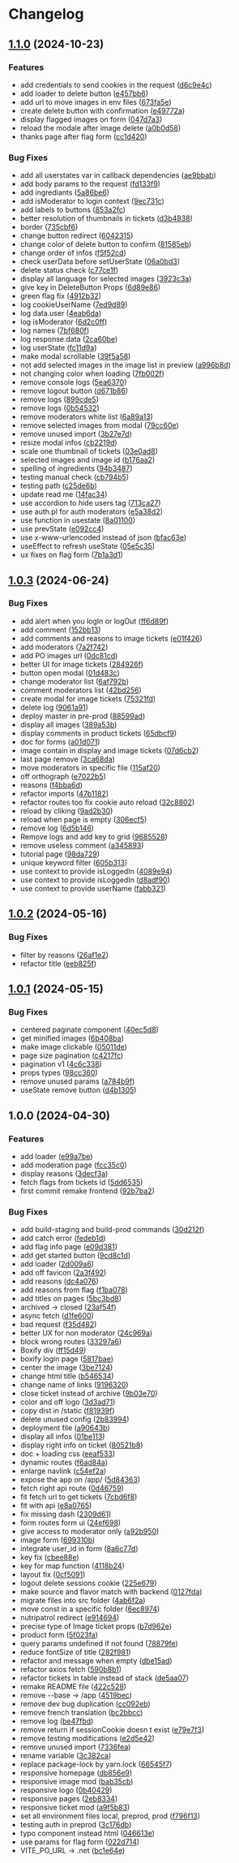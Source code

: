 # Changelog

## [1.1.0](https://github.com/openfoodfacts/nutripatrol-frontend/compare/v1.0.3...v1.1.0) (2024-10-23)


### Features

* add credentials to send cookies in the request ([d6c9e4c](https://github.com/openfoodfacts/nutripatrol-frontend/commit/d6c9e4c7324dc24ecfe4f1d783e4c65189113d83))
* add loader to delete button ([e457bb6](https://github.com/openfoodfacts/nutripatrol-frontend/commit/e457bb69e4da21fe0d090d0bedb552d7c8fc66f2))
* add url to move images in env files ([673fa5e](https://github.com/openfoodfacts/nutripatrol-frontend/commit/673fa5e3e8e3a5576dc6b0f1edc09ecc2cdef831))
* create delete button with confirmation ([e49772a](https://github.com/openfoodfacts/nutripatrol-frontend/commit/e49772a24852a00429b04a903ad36ec165085314))
* display flagged images on form ([047d7a3](https://github.com/openfoodfacts/nutripatrol-frontend/commit/047d7a39cde44340e6842cd7ce046939a025314e))
* reload the modale after image delete ([a0b0d58](https://github.com/openfoodfacts/nutripatrol-frontend/commit/a0b0d58a912b1889f7871a7ed51f570375e57ad4))
* thanks page after flag form ([cc1d420](https://github.com/openfoodfacts/nutripatrol-frontend/commit/cc1d4202d1f48f7bf36fe7e35f5a584b0c77cb54))


### Bug Fixes

* add all userstates var in callback dependencies ([ae9bbab](https://github.com/openfoodfacts/nutripatrol-frontend/commit/ae9bbabcafc50e306f3c80f6cc9ac7f829ea85ad))
* add body params to the request ([fd133f9](https://github.com/openfoodfacts/nutripatrol-frontend/commit/fd133f9739e9d23b6429e329213715a54b73f9cc))
* add ingrediants ([5a86be6](https://github.com/openfoodfacts/nutripatrol-frontend/commit/5a86be677dfeb0fe8a558e33c1ecc060d4c18fe3))
* add isModerator to login context ([9ec731c](https://github.com/openfoodfacts/nutripatrol-frontend/commit/9ec731c9b72e8688a52390897ce673e5b6b82384))
* add labels to buttons ([853a2fc](https://github.com/openfoodfacts/nutripatrol-frontend/commit/853a2fc5f194c7e91d33be11380dae51061e1eb5))
* better resolution of thumbnails in tickets ([d3b4838](https://github.com/openfoodfacts/nutripatrol-frontend/commit/d3b483891440e8de66703c8cfb1bebb8bb87dd90))
* border ([735cbf6](https://github.com/openfoodfacts/nutripatrol-frontend/commit/735cbf617922eb2476308e86bab2aa153c0f334c))
* change button redirect ([6042315](https://github.com/openfoodfacts/nutripatrol-frontend/commit/604231507bfedf19723cfba384998d98bb71730f))
* change color of delete button to confirm ([81585eb](https://github.com/openfoodfacts/nutripatrol-frontend/commit/81585eb5a1b9752374b74a708c7802140b091d40))
* change order of infos ([f5f52cd](https://github.com/openfoodfacts/nutripatrol-frontend/commit/f5f52cdf0f7279a246bbc9828927e363858654ef))
* check userData before setUserState ([06a0bd3](https://github.com/openfoodfacts/nutripatrol-frontend/commit/06a0bd3500cbf55925d2aa66997f7893134ccf98))
* delete status check ([c77ce1f](https://github.com/openfoodfacts/nutripatrol-frontend/commit/c77ce1f6a7598c77062233337fd8dfaf7cbcc1a0))
* display all language for selected images ([3923c3a](https://github.com/openfoodfacts/nutripatrol-frontend/commit/3923c3a5b5de2c8fe5c01f12aad6ba68f6776b24))
* give key in DeleteButton Props ([6d89e86](https://github.com/openfoodfacts/nutripatrol-frontend/commit/6d89e86e39cf2e28cf7e01a2a17dab810e02f586))
* green flag fix ([4912b32](https://github.com/openfoodfacts/nutripatrol-frontend/commit/4912b32a6fd81d99c375164cd64b532881266ce8))
* log cookieUserName ([7ed9d89](https://github.com/openfoodfacts/nutripatrol-frontend/commit/7ed9d89f40ed2ca87d99ec303e731b0bdcac4bb8))
* log data.user ([4eab6da](https://github.com/openfoodfacts/nutripatrol-frontend/commit/4eab6da90206e6e92cdebdce8d86fbff7790d35a))
* log isModerator ([6d2c0ff](https://github.com/openfoodfacts/nutripatrol-frontend/commit/6d2c0ffbc6b77ec5658466cdcfb0787f7abc9b27))
* log names ([7bf680f](https://github.com/openfoodfacts/nutripatrol-frontend/commit/7bf680f5769efe9b91bf32daaaad4ec22c70b594))
* log response.data ([2ca60be](https://github.com/openfoodfacts/nutripatrol-frontend/commit/2ca60bec5052e2acb6c483bf41bb38e5b1724fbd))
* log userState ([fc11d9a](https://github.com/openfoodfacts/nutripatrol-frontend/commit/fc11d9a7bcd9ac6dec24404cfef2b41fce140beb))
* make modal scrollable ([39f5a58](https://github.com/openfoodfacts/nutripatrol-frontend/commit/39f5a58a12f327c3cf9e5836efd700f5b30288e5))
* not add selected images in the image list in preview ([a996b8d](https://github.com/openfoodfacts/nutripatrol-frontend/commit/a996b8d9f05cd272b3d7095d2e1290e2f02daea6))
* not changing color when loading ([7fb002f](https://github.com/openfoodfacts/nutripatrol-frontend/commit/7fb002ff05184f605333242ae4be6989d41a4793))
* remove console logs ([5ea6370](https://github.com/openfoodfacts/nutripatrol-frontend/commit/5ea6370481a975011fc490ec05b487b0a6539e4e))
* remove logout button ([d671b86](https://github.com/openfoodfacts/nutripatrol-frontend/commit/d671b8622982a9a9697f7a53a1a66d57776597bf))
* remove logs ([899cde5](https://github.com/openfoodfacts/nutripatrol-frontend/commit/899cde5fd5c38b7df003f7b967459b265615b12f))
* remove logs ([0b54532](https://github.com/openfoodfacts/nutripatrol-frontend/commit/0b545327d2ae761712338f14ebc28ab3690b9550))
* remove moderators white list ([6a89a13](https://github.com/openfoodfacts/nutripatrol-frontend/commit/6a89a139b5467d20d8bf3f064ba6331c23ba552a))
* remove selected images from modal ([79cc60e](https://github.com/openfoodfacts/nutripatrol-frontend/commit/79cc60efd9fc760f493f7ede29b6acae1f1d2203))
* remove unused import ([3b27e7d](https://github.com/openfoodfacts/nutripatrol-frontend/commit/3b27e7da7f4545485a5b2631551c6726e0551de1))
* resize modal infos ([cb2219d](https://github.com/openfoodfacts/nutripatrol-frontend/commit/cb2219dd671b991438a40bbe435cb01d69cb070c))
* scale one thumbnail of tickets ([03e0ad8](https://github.com/openfoodfacts/nutripatrol-frontend/commit/03e0ad83c214d24243148944a8275e6cc6015c41))
* selected images and image id ([b176aa2](https://github.com/openfoodfacts/nutripatrol-frontend/commit/b176aa23934568351c20b8d4c61eb1b8f243a7c5))
* spelling of ingredients ([94b3487](https://github.com/openfoodfacts/nutripatrol-frontend/commit/94b3487cffe977b3e462f4a89ef3a20e3bc75753))
* testing manual check ([cb794b5](https://github.com/openfoodfacts/nutripatrol-frontend/commit/cb794b579500de0389b2c156d9727aab233972e8))
* testing path ([c25de6b](https://github.com/openfoodfacts/nutripatrol-frontend/commit/c25de6b63c53e9269cea11b109ef2cfacf001c11))
* update read me ([14fac34](https://github.com/openfoodfacts/nutripatrol-frontend/commit/14fac34310605ea1ad4b127724892d208e2cefe0))
* use accordion to hide users tag ([713ca27](https://github.com/openfoodfacts/nutripatrol-frontend/commit/713ca2751352bfa9e08b2de3565811c42ef12976))
* use auth.pl for auth moderators ([e5a38d2](https://github.com/openfoodfacts/nutripatrol-frontend/commit/e5a38d27e6f180971b74ed7418cc6c80a110f404))
* use function in usestate ([8a01100](https://github.com/openfoodfacts/nutripatrol-frontend/commit/8a01100f403b4a4f75009f61a7be6a0438f194a9))
* use prevState ([e092cc4](https://github.com/openfoodfacts/nutripatrol-frontend/commit/e092cc435f2db602e0164fd700f71a3397d47eb8))
* use x-www-urlencoded instead of json ([bfac63e](https://github.com/openfoodfacts/nutripatrol-frontend/commit/bfac63ee2215354643114569d2401a0037bcc95f))
* useEffect to refresh useState ([05e5c35](https://github.com/openfoodfacts/nutripatrol-frontend/commit/05e5c3527af8c0cbf94d984d01ec2b74753afffa))
* ux fixes on flag form ([7b1a3d1](https://github.com/openfoodfacts/nutripatrol-frontend/commit/7b1a3d1fced8ac588c73b99f23037a4b3f7d6d4e))

## [1.0.3](https://github.com/openfoodfacts/nutripatrol-frontend/compare/v1.0.2...v1.0.3) (2024-06-24)


### Bug Fixes

* add alert when you logIn or logOut ([ff6d89f](https://github.com/openfoodfacts/nutripatrol-frontend/commit/ff6d89f1295c943adbeab70881c515cf22922a28))
* add comment ([152bb13](https://github.com/openfoodfacts/nutripatrol-frontend/commit/152bb13018b9b5c2805bc1642eea3f76b342cd78))
* add comments and reasons to image tickets ([e01f426](https://github.com/openfoodfacts/nutripatrol-frontend/commit/e01f4262e4e8d6aebd24b9611b9fa4f44c4e08e3))
* add moderators ([7a2f742](https://github.com/openfoodfacts/nutripatrol-frontend/commit/7a2f74215e0837840e162ae5290b9012f4fa465a))
* add PO images url ([0dc81cd](https://github.com/openfoodfacts/nutripatrol-frontend/commit/0dc81cd9373e2231ef2aeb7822e46dd2f5c95bbd))
* better UI for image tickets ([284926f](https://github.com/openfoodfacts/nutripatrol-frontend/commit/284926f50d26da4318a7ff0c4d922a7615ea4769))
* button open modal ([01d483c](https://github.com/openfoodfacts/nutripatrol-frontend/commit/01d483c3ff80f08c33a935a19ff8a48a7c7bb765))
* change moderator list ([6af792b](https://github.com/openfoodfacts/nutripatrol-frontend/commit/6af792bd7f3c70d11e83e5767a10902b581495d9))
* comment moderators list ([42bd256](https://github.com/openfoodfacts/nutripatrol-frontend/commit/42bd25657d37cf63f3dcff37b0a4195873f77786))
* create modal for image tickets ([75321fd](https://github.com/openfoodfacts/nutripatrol-frontend/commit/75321fd4157d16f84143d7a491ec7227939d2b82))
* delete log ([9061a91](https://github.com/openfoodfacts/nutripatrol-frontend/commit/9061a9148f3bb6c6dcd239218ead1506cf31ff60))
* deploy master in pre-prod ([88599ad](https://github.com/openfoodfacts/nutripatrol-frontend/commit/88599ad4d40005260880d25ad60bc7f315196bda))
* display all images ([389a53b](https://github.com/openfoodfacts/nutripatrol-frontend/commit/389a53bcfa198ca95f209bb3f994e522867c2e30))
* display comments in product tickets ([65dbcf9](https://github.com/openfoodfacts/nutripatrol-frontend/commit/65dbcf9ff00c79f70b9cdd04206039d6597b1c00))
* doc for forms ([a01d071](https://github.com/openfoodfacts/nutripatrol-frontend/commit/a01d07124fac1833b2580c3cb4fde466b2f473f5))
* image contain in display and image tickets ([07d6cb2](https://github.com/openfoodfacts/nutripatrol-frontend/commit/07d6cb27c75821a8865e6f8b419e334b2a94f3f4))
* last page remove ([3ca68da](https://github.com/openfoodfacts/nutripatrol-frontend/commit/3ca68da88c5aed17662425855d8443e2cd07e4e5))
* move moderators in specific file ([115af20](https://github.com/openfoodfacts/nutripatrol-frontend/commit/115af20322e5cee2fec040b7a640ca33d1b87591))
* off orthograph ([e7022b5](https://github.com/openfoodfacts/nutripatrol-frontend/commit/e7022b5794484c682f8fcd9f3609754c5b33f7e6))
* reasons ([f4bba6d](https://github.com/openfoodfacts/nutripatrol-frontend/commit/f4bba6d5a458b343e548780af5439d771cf84d19))
* refactor imports ([47b1182](https://github.com/openfoodfacts/nutripatrol-frontend/commit/47b11828031dfab2da509672f61d83d0ff5edec0))
* refactor routes too fix cookie auto reload ([32c8802](https://github.com/openfoodfacts/nutripatrol-frontend/commit/32c8802bf27f02b4fe107b9f950dcaf99dbdbee6))
* reload by cliking ([9ad2b30](https://github.com/openfoodfacts/nutripatrol-frontend/commit/9ad2b3031d6b991561d2261a7b7784aa531b7364))
* reload when page is empty ([306ecf5](https://github.com/openfoodfacts/nutripatrol-frontend/commit/306ecf5816a1a54c770b114633fdffb3215cbfd0))
* remove log ([6d5b146](https://github.com/openfoodfacts/nutripatrol-frontend/commit/6d5b1469113f9711877a5821b1f7f11de4b67cf4))
* Remove logs and add key to grid ([9685528](https://github.com/openfoodfacts/nutripatrol-frontend/commit/96855280a8a183904dcbef6cf95b47346186f4f5))
* remove useless comment ([a345893](https://github.com/openfoodfacts/nutripatrol-frontend/commit/a3458933648b0959270f7aaefce85ee3ea6b432d))
* tutorial page ([98da729](https://github.com/openfoodfacts/nutripatrol-frontend/commit/98da729fc2da785731bec2a7f15372a3df48e0ed))
* unique keyword filter ([605b313](https://github.com/openfoodfacts/nutripatrol-frontend/commit/605b313e673f37aa4ef10c4f1a54f5b9b962df0c))
* use context to provide isLoggedIn ([4089e94](https://github.com/openfoodfacts/nutripatrol-frontend/commit/4089e94ef1ed0203b50b04f4623e9de533e9c357))
* use context to provide isLoggedIn ([d8adf90](https://github.com/openfoodfacts/nutripatrol-frontend/commit/d8adf907becdcde8d76922d2fafe9d6708c7a3b4))
* use context to provide userName ([fabb321](https://github.com/openfoodfacts/nutripatrol-frontend/commit/fabb3217a1b53fb2654a504ea8e55e23831a9b1e))

## [1.0.2](https://github.com/openfoodfacts/nutripatrol-frontend/compare/v1.0.1...v1.0.2) (2024-05-16)


### Bug Fixes

* filter by reasons ([26af1e2](https://github.com/openfoodfacts/nutripatrol-frontend/commit/26af1e253a05c74e2deee4b79291bc56814d6745))
* refactor title ([eeb825f](https://github.com/openfoodfacts/nutripatrol-frontend/commit/eeb825fb57cc0280797aee943a6272ca81fe70a6))

## [1.0.1](https://github.com/openfoodfacts/nutripatrol-frontend/compare/v1.0.0...v1.0.1) (2024-05-15)


### Bug Fixes

* centered paginate component ([40ec5d8](https://github.com/openfoodfacts/nutripatrol-frontend/commit/40ec5d891b2b4d233d3bffd3956ddec215c0beca))
* get minified images ([6b408ba](https://github.com/openfoodfacts/nutripatrol-frontend/commit/6b408ba2f44622b955297a6851ea9b306e78f9f6))
* make image clickable ([05011de](https://github.com/openfoodfacts/nutripatrol-frontend/commit/05011deea53d8c0e7a3d29c4ba551e9cd072382c))
* page size pagination ([c4217fc](https://github.com/openfoodfacts/nutripatrol-frontend/commit/c4217fc4d649c9259e0e4e4004e453970258317b))
* pagination v1 ([4c6c338](https://github.com/openfoodfacts/nutripatrol-frontend/commit/4c6c33842f8ab18b6f8f164e70eec504ce602de1))
* props types ([98cc360](https://github.com/openfoodfacts/nutripatrol-frontend/commit/98cc36095e09b1a67555a0deb5776e5ac88b6331))
* remove unused params ([a784b9f](https://github.com/openfoodfacts/nutripatrol-frontend/commit/a784b9fe707871d4fd9ac34789cd16935371744e))
* useState remove button ([d4b1305](https://github.com/openfoodfacts/nutripatrol-frontend/commit/d4b130597739354f2b4fbd27992dd27ea31e7358))

## 1.0.0 (2024-04-30)


### Features

* add loader ([e99a7be](https://github.com/openfoodfacts/nutripatrol-frontend/commit/e99a7bef3123bbd8f386e0854248a120a5d38e68))
* add moderation page ([fcc35c0](https://github.com/openfoodfacts/nutripatrol-frontend/commit/fcc35c0f2b07beb53daee000fe39fefd7f4d1b79))
* display reasons ([3decf3a](https://github.com/openfoodfacts/nutripatrol-frontend/commit/3decf3a6ce333a4438c6e7348b6714b1ecff1cec))
* fetch flags from tickets id ([5dd6535](https://github.com/openfoodfacts/nutripatrol-frontend/commit/5dd6535db0b912175be816af0f0c57ed767cd2c9))
* first commit remake frontend ([92b7ba2](https://github.com/openfoodfacts/nutripatrol-frontend/commit/92b7ba25659df4537608be6eca4a57d2312bce93))


### Bug Fixes

* add build-staging and build-prod commands ([30d212f](https://github.com/openfoodfacts/nutripatrol-frontend/commit/30d212fc3c5473345e9a6295cc109d6bfe0e9c17))
* add catch error ([fedeb1d](https://github.com/openfoodfacts/nutripatrol-frontend/commit/fedeb1da23c01ae975e994cb83e585a3fd246857))
* add flag info page ([e09d381](https://github.com/openfoodfacts/nutripatrol-frontend/commit/e09d3812d2e7764a331eb3c38e4fbab86d57ae8f))
* add get started button ([9cd8c1d](https://github.com/openfoodfacts/nutripatrol-frontend/commit/9cd8c1d8aba235c031ec270638c778f73ca3f296))
* add loader ([2d009a6](https://github.com/openfoodfacts/nutripatrol-frontend/commit/2d009a649e66e03d2024256a53a5248eca21ab41))
* add off favicon ([2a3f492](https://github.com/openfoodfacts/nutripatrol-frontend/commit/2a3f492acd386b4a2e479affbe7ab98048d555ff))
* add reasons ([dc4a076](https://github.com/openfoodfacts/nutripatrol-frontend/commit/dc4a07625ce1ffde28d6a1f7207889fdb3ca1ae4))
* add reasons from flag ([f1ba078](https://github.com/openfoodfacts/nutripatrol-frontend/commit/f1ba078fa13b02b2fd880c31dbd35593bb30d816))
* add titles on pages ([5bc3bd8](https://github.com/openfoodfacts/nutripatrol-frontend/commit/5bc3bd805dfe45a77a7e58c9d93283f53a740991))
* archived -&gt; closed ([23af54f](https://github.com/openfoodfacts/nutripatrol-frontend/commit/23af54f0e5f0b65fdd663508aa1c8c4fe6266873))
* async fetch ([d1fe600](https://github.com/openfoodfacts/nutripatrol-frontend/commit/d1fe600137442ca5bcd7218737d9787e67b7c484))
* bad request ([f35d482](https://github.com/openfoodfacts/nutripatrol-frontend/commit/f35d48217bc2175a915d94d60738d1757b6c8d9e))
* better UX for non moderator ([24c969a](https://github.com/openfoodfacts/nutripatrol-frontend/commit/24c969a0b8d7f5b8748b54dced204be7c7c2df49))
* block wrong routes ([33297a6](https://github.com/openfoodfacts/nutripatrol-frontend/commit/33297a629042ecd6eb7c59ace15415cca9c4fa49))
* Boxify div ([ff15d49](https://github.com/openfoodfacts/nutripatrol-frontend/commit/ff15d499f66b0e40e360a37f958e6bd2c78a950a))
* boxify login page ([5817bae](https://github.com/openfoodfacts/nutripatrol-frontend/commit/5817bae140ab358cd1edb7332ebe30c162e258fb))
* center the image ([3be7124](https://github.com/openfoodfacts/nutripatrol-frontend/commit/3be71247a2f5050fa7bc51d2bb2d6b208c1b6f43))
* change html title ([b546534](https://github.com/openfoodfacts/nutripatrol-frontend/commit/b5465348602af86c996c6fe02751e41315e704b9))
* change name of links ([9196320](https://github.com/openfoodfacts/nutripatrol-frontend/commit/9196320f389d5726893a6f573e653934e0a7892f))
* close ticket instead of archive ([9b03e70](https://github.com/openfoodfacts/nutripatrol-frontend/commit/9b03e706636f79e19d1271229d4c5b8cfb01bd4c))
* color and off logo ([3d3ad71](https://github.com/openfoodfacts/nutripatrol-frontend/commit/3d3ad716e1442df99b7cf48200f76f1c2e341d65))
* copy dist in /static ([f81939f](https://github.com/openfoodfacts/nutripatrol-frontend/commit/f81939fe15df36b5301d75485f352611cb800db3))
* delete unused config ([2b83994](https://github.com/openfoodfacts/nutripatrol-frontend/commit/2b839949946ce0957fd24baf78e2bc1c947e9c5a))
* deployment file ([a90643b](https://github.com/openfoodfacts/nutripatrol-frontend/commit/a90643b7a3d5d53b509ef29f5e703507e311c6de))
* display all infos ([01be113](https://github.com/openfoodfacts/nutripatrol-frontend/commit/01be1134cf97dce4d21065ac92cc69889b4836d4))
* display right info on ticket ([80521b8](https://github.com/openfoodfacts/nutripatrol-frontend/commit/80521b89159c8d2c3199d81dcf8902fa5a46dd87))
* doc + loading css ([eeaf533](https://github.com/openfoodfacts/nutripatrol-frontend/commit/eeaf53335691ade570e1b400e6ca0187bceb9f85))
* dynamic routes ([f6ad84a](https://github.com/openfoodfacts/nutripatrol-frontend/commit/f6ad84ae0564bf1701e824b1e7251abaa4e96f87))
* enlarge navlink ([c54ef2a](https://github.com/openfoodfacts/nutripatrol-frontend/commit/c54ef2a0fd4cfcd24d980ae0ea7f1a8890b12861))
* expose the app on /app/ ([5d84363](https://github.com/openfoodfacts/nutripatrol-frontend/commit/5d843639b5ffa80447f97a0b6ca18b842bcf4e9e))
* fetch right api route ([0d46759](https://github.com/openfoodfacts/nutripatrol-frontend/commit/0d4675902b0543674830e2afe64a945d7d716d28))
* fit fetch url to get tickets ([7cbd6f8](https://github.com/openfoodfacts/nutripatrol-frontend/commit/7cbd6f88eefbc64c675d5ece3c5edd753fe909a8))
* fit with api ([e8a0765](https://github.com/openfoodfacts/nutripatrol-frontend/commit/e8a076562f9e1e13461bc8bff3749e563711ae9a))
* fix missing dash ([2309d61](https://github.com/openfoodfacts/nutripatrol-frontend/commit/2309d6174aafc28ebe7096c74b07f38cb9cd446f))
* form routes form ui ([24ef698](https://github.com/openfoodfacts/nutripatrol-frontend/commit/24ef698d88313072c2edb1cac9f8c4c35616fdfa))
* give access to moderator only ([a92b950](https://github.com/openfoodfacts/nutripatrol-frontend/commit/a92b950ff2d53021bd4e53e532f23e3cb30fc918))
* image form ([699310b](https://github.com/openfoodfacts/nutripatrol-frontend/commit/699310b67ba9eb23e9c4d6207ba31edd7189be53))
* integrate user_id in form ([8a6c77d](https://github.com/openfoodfacts/nutripatrol-frontend/commit/8a6c77d919b481d7045459503d24f0ce69d4f56d))
* key fix ([cbee88e](https://github.com/openfoodfacts/nutripatrol-frontend/commit/cbee88ecd311d3b7e7332c074578f3595ebdc950))
* key for map function ([4118b24](https://github.com/openfoodfacts/nutripatrol-frontend/commit/4118b24341c784715b86309a80f29425ef066cd4))
* layout fix ([0cf5091](https://github.com/openfoodfacts/nutripatrol-frontend/commit/0cf5091034f6ed20ad2b7e8fc0f705168bb5001c))
* logout delete sessions cookie ([225e679](https://github.com/openfoodfacts/nutripatrol-frontend/commit/225e679f4c97a06d4b62261715e4858aae869f17))
* make source and flavor match with backend ([0127fda](https://github.com/openfoodfacts/nutripatrol-frontend/commit/0127fda0f3f799c033b3874440fd11d6ae30834f))
* migrate files into src folder ([4ab6f2a](https://github.com/openfoodfacts/nutripatrol-frontend/commit/4ab6f2acf53fd9847206ce21f21e2ca4643c6dd2))
* move const in a specific folder ([6ec8974](https://github.com/openfoodfacts/nutripatrol-frontend/commit/6ec8974c2d80ef26453cf81c38b5ecd40457043e))
* nutripatrol redirect ([e914694](https://github.com/openfoodfacts/nutripatrol-frontend/commit/e914694a26976f95464ef597339be99b47b8cb00))
* precise type of Image ticket props ([b7d962e](https://github.com/openfoodfacts/nutripatrol-frontend/commit/b7d962e87e085401ae108ec20a3e9acbe3a9daaa))
* product form ([5f023fa](https://github.com/openfoodfacts/nutripatrol-frontend/commit/5f023fa0ee5b8ba81d2217407796ed9d9f746900))
* query params undefined if not found ([78879fe](https://github.com/openfoodfacts/nutripatrol-frontend/commit/78879fecc07e384e4a5a4abded7e614b81613d51))
* reduce fontSize of title ([282f981](https://github.com/openfoodfacts/nutripatrol-frontend/commit/282f98157e7ddc26168bada33f6279c045aecdb0))
* refactor and message when empty ([dbe15ad](https://github.com/openfoodfacts/nutripatrol-frontend/commit/dbe15ad77f40697b6df145cf5a9dbaa361e75aa9))
* refactor axios fetch ([590b8b1](https://github.com/openfoodfacts/nutripatrol-frontend/commit/590b8b18fee17606edca8c46180b52b081f61151))
* refactor tickets in table instead of stack ([de5aa07](https://github.com/openfoodfacts/nutripatrol-frontend/commit/de5aa072f66b189cda3bb7394450caa7f5505247))
* remake README file ([422c528](https://github.com/openfoodfacts/nutripatrol-frontend/commit/422c52855002d2fce63a9716cb140ac5ffd318a7))
* remove --base -&gt; /app ([4519bec](https://github.com/openfoodfacts/nutripatrol-frontend/commit/4519becdd234866545cde079da3c8d63e8b5b0d1))
* remove dev bug duplication ([cc092eb](https://github.com/openfoodfacts/nutripatrol-frontend/commit/cc092eb9aa4ecbea7605ba829efb924b1e3007cb))
* remove french translation ([bc2bbcc](https://github.com/openfoodfacts/nutripatrol-frontend/commit/bc2bbcc9018a88249435b1a48cc837a2175f607a))
* remove log ([be47fbd](https://github.com/openfoodfacts/nutripatrol-frontend/commit/be47fbd1a3006859fbb70210866c868297748028))
* remove return if sessionCookie doesn t exist ([e79e7f3](https://github.com/openfoodfacts/nutripatrol-frontend/commit/e79e7f3172dba770d4ee445fb1946b8bfc33a576))
* remove testing modifications ([e2d5e42](https://github.com/openfoodfacts/nutripatrol-frontend/commit/e2d5e4212ab3ade0798f44ea9122f8585f82ab8f))
* remove unused import ([7336fea](https://github.com/openfoodfacts/nutripatrol-frontend/commit/7336feae480c9c3079d2c23acd6670e9dd46db00))
* rename variable ([3c382ca](https://github.com/openfoodfacts/nutripatrol-frontend/commit/3c382caad6ecec0a90580239305076e0412f8404))
* replace package-lock by yarn.lock ([66545f7](https://github.com/openfoodfacts/nutripatrol-frontend/commit/66545f7269642741d70e77e45ec0886d73b6413b))
* responsive homepage ([db856e9](https://github.com/openfoodfacts/nutripatrol-frontend/commit/db856e9b7d757427b3543a6d2b1ffdafd9f67430))
* responsive image mod ([bab35cb](https://github.com/openfoodfacts/nutripatrol-frontend/commit/bab35cbf6ddeeb24e61f7bf4735599d06e2eb7d7))
* responsive logo ([0b40429](https://github.com/openfoodfacts/nutripatrol-frontend/commit/0b40429dc0f59786fb33d93c8a8a97696565366b))
* responsive pages ([2eb8334](https://github.com/openfoodfacts/nutripatrol-frontend/commit/2eb833419ee3e560f82964d963824f1e80aadf7d))
* responsive ticket mod ([a9f5b83](https://github.com/openfoodfacts/nutripatrol-frontend/commit/a9f5b839fbeec6bf0d82e9f5670607078ba1d507))
* set all environment files local, preprod, prod ([f796f13](https://github.com/openfoodfacts/nutripatrol-frontend/commit/f796f1330ae7c657a13a4e70ed0b864cb358ffbb))
* testing auth in preprod ([3c176db](https://github.com/openfoodfacts/nutripatrol-frontend/commit/3c176dbce872f43251b5567346120b5f33534bb4))
* typo component instead html ([046613e](https://github.com/openfoodfacts/nutripatrol-frontend/commit/046613e2fbe8f1de63c3026e51d7dcb764488193))
* use params for flag form ([022d714](https://github.com/openfoodfacts/nutripatrol-frontend/commit/022d714b48277ad5154a373e9f2bf05582d7f9db))
* VITE_PO_URL -&gt; .net ([bc1e64e](https://github.com/openfoodfacts/nutripatrol-frontend/commit/bc1e64e9078937a36d227299b60d150516418fbb))
